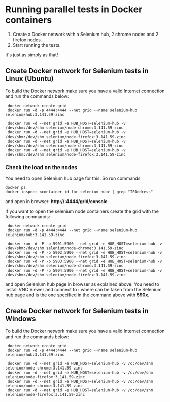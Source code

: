 # Running parallel tests in Docker containers

1. Create a Docker network with a Selenium hub, 2 chrome nodes and 2 firefox nodes.
2. Start running the tests.

It's just as simply as that!

## Create Docker network for Selenium tests in Linux (Ubuntu)
To build the Docker network make sure you have a valid Internet connection and run the commands below:
```shell script
 docker network create grid
 docker run -d -p 4444:4444 --net grid --name selenium-hub selenium/hub:3.141.59-zinc
 
 docker run -d --net grid -e HUB_HOST=selenium-hub -v /dev/shm:/dev/shm selenium/node-chrome:3.141.59-zinc
 docker run -d --net grid -e HUB_HOST=selenium-hub -v /dev/shm:/dev/shm selenium/node-firefox:3.141.59-zinc
 docker run -d --net grid -e HUB_HOST=selenium-hub -v /dev/shm:/dev/shm selenium/node-chrome:3.141.59-zinc
 docker run -d --net grid -e HUB_HOST=selenium-hub -v /dev/shm:/dev/shm selenium/node-firefox:3.141.59-zinc
```

### Check the load on the nodes
You need to open Selenium hub page for this. So run commands
```shell script
docker ps
docker inspect <container-id-for-selenium-hub> | grep "IPAddress"
```
and open in browser: **http://<ip-address-from-previous-step>:4444/grid/console**

If you want to open the selenium node containers create the grid with the following commands:
```shell script
 docker network create grid
 docker run -d -p 4444:4444 --net grid --name selenium-hub selenium/hub:3.141.59-zinc
 
 docker run -d -P -p 5901:5900 --net grid -e HUB_HOST=selenium-hub -v /dev/shm:/dev/shm selenium/node-chrome:3.141.59-zinc
 docker run -d -P -p 5902:5900 --net grid -e HUB_HOST=selenium-hub -v /dev/shm:/dev/shm selenium/node-firefox:3.141.59-zinc
 docker run -d -P -p 5903:5900 --net grid -e HUB_HOST=selenium-hub -v /dev/shm:/dev/shm selenium/node-chrome:3.141.59-zinc
 docker run -d -P -p 5904:5900 --net grid -e HUB_HOST=selenium-hub -v /dev/shm:/dev/shm selenium/node-firefox:3.141.59-zinc
```
and open Selenium hub page in browser as explained above. You need to install VNC Viewer and connect to **<ip-address-of-node>:<port-of-node>** where **<ip-address-of-node>** can be taken from the Selenium hub page and **<port-of-node>** is the one specified in the command above with **590x**. 

## Create Docker network for Selenium tests in Windows
To build the Docker network make sure you have a valid Internet connection and run the commands below:
```
 docker network create grid
 docker run -d -p 4444:4444 --net grid --name selenium-hub selenium/hub:3.141.59-zinc
 
 docker run -d --net grid -e HUB_HOST=selenium-hub -v /c:/dev/shm selenium/node-chrome:3.141.59-zinc
 docker run -d --net grid -e HUB_HOST=selenium-hub -v /c:/dev/shm selenium/node-firefox:3.141.59-zinc
 docker run -d --net grid -e HUB_HOST=selenium-hub -v /c:/dev/shm selenium/node-chrome:3.141.59-zinc
 docker run -d --net grid -e HUB_HOST=selenium-hub -v /c:/dev/shm selenium/node-firefox:3.141.59-zinc
```

